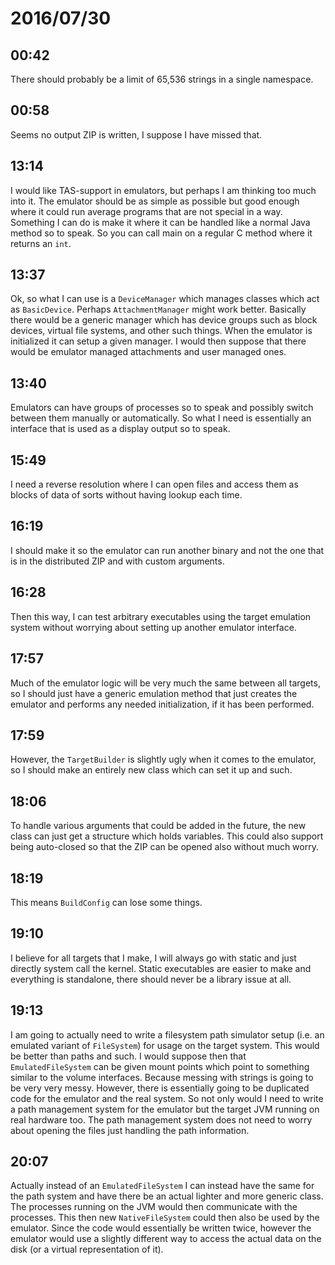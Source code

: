 # 2016/07/30

## 00:42

There should probably be a limit of 65,536 strings in a single namespace.

## 00:58

Seems no output ZIP is written, I suppose I have missed that.

## 13:14

I would like TAS-support in emulators, but perhaps I am thinking too much into
it. The emulator should be as simple as possible but good enough where it could
run average programs that are not special in a way. Something I can do is make
it where it can be handled like a normal Java method so to speak. So you can
call main on a regular C method where it returns an `int`.

## 13:37

Ok, so what I can use is a `DeviceManager` which manages classes which act as
`BasicDevice`. Perhaps `AttachmentManager` might work better. Basically there
would be a generic manager which has device groups such as block devices,
virtual file systems, and other such things. When the emulator is initialized
it can setup a given manager. I would then suppose that there would be emulator
managed attachments and user managed ones.

## 13:40

Emulators can have groups of processes so to speak and possibly switch between
them manually or automatically. So what I need is essentially an interface
that is used as a display output so to speak.

## 15:49

I need a reverse resolution where I can open files and access them as blocks
of data of sorts without having lookup each time.

## 16:19

I should make it so the emulator can run another binary and not the one that is
in the distributed ZIP and with custom arguments.

## 16:28

Then this way, I can test arbitrary executables using the target emulation
system without worrying about setting up another emulator interface.

## 17:57

Much of the emulator logic will be very much the same between all targets, so
I should just have a generic emulation method that just creates the emulator
and performs any needed initialization, if it has been performed.

## 17:59

However, the `TargetBuilder` is slightly ugly when it comes to the emulator, so
I should make an entirely new class which can set it up and such.

## 18:06

To handle various arguments that could be added in the future, the new class
can just get a structure which holds variables. This could also support being
auto-closed so that the ZIP can be opened also without much worry.

## 18:19

This means `BuildConfig` can lose some things.

## 19:10

I believe for all targets that I make, I will always go with static and just
directly system call the kernel. Static executables are easier to make and
everything is standalone, there should never be a library issue at all.

## 19:13

I am going to actually need to write a filesystem path simulator setup (i.e.
an emulated variant of `FileSystem`) for usage on the target system. This
would be better than paths and such. I would suppose then that
`EmulatedFileSystem` can be given mount points which point to something
similar to the volume interfaces. Because messing with strings is going to be
very very messy. However, there is essentially going to be duplicated code for
the emulator and the real system. So not only would I need to write a path
management system for the emulator but the target JVM running on real hardware
too. The path management system does not need to worry about opening the files
just handling the path information.

## 20:07

Actually instead of an `EmulatedFileSystem` I can instead have the same for
the path system and have there be an actual lighter and more generic class.
The processes running on the JVM would then communicate with the processes.
This then new `NativeFileSystem` could then also be used by the emulator. Since
the code would essentially be written twice, however the emulator would use a
slightly different way to access the actual data on the disk (or a virtual
representation of it).


